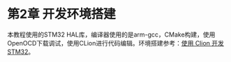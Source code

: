 # 第2章 开发环境搭建
本教程使用的STM32 HAL库，编译器使用的是arm-gcc，CMake构建，使用OpenOCD下载调试，使用CLion进行代码编辑。环境搭建参考：[使用 Clion 开发 STM32](https://www.kinvy.cn/posts/tech/dev/stm32-clion/)。

## 

